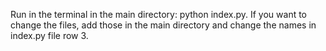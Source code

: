 Run in the terminal in the main directory: python index.py.
If you want to change the files, add those in the main directory and change the names in index.py file row 3.